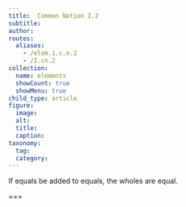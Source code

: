 ```yaml
---
title:  Common Notion I.2
subtitle: 
author:
routes:
  aliases:
    - /elem.1.c.n.2
    - /I.cn.2
collection:
  name: elements
  showCount: true
  showMenu: true
child_type: article
figure:
  image:
  alt:
  title:
  caption:
taxonomy:
  tag:
  category:
---
```


If equals be added to equals, the wholes are equal.

===

